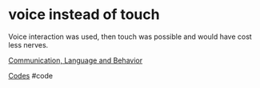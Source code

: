# voice instead of touch
Voice interaction was used, then touch was possible and would have cost less nerves.

[Communication, Language and Behavior](output/themes/Communication,%20Language%20and%20Behavior.md)

[Codes](output/codes/Codes.md) #code